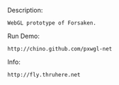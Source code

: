 Description:

	WebGL prototype of Forsaken.

Run Demo:

	http://chino.github.com/pxwgl-net

Info:

	http://fly.thruhere.net
